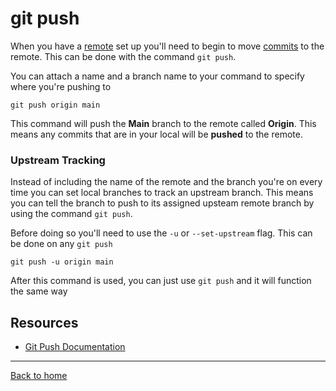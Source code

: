 # git push

When you have a [remote](./REMOTE.md) set up you'll need to begin to move [commits](./COMMIT.md) to the remote. This can be done with the command `git push`.

You can attach a name and a branch name to your command to specify where you're pushing to

```
git push origin main
```
This command will push the **Main** branch to the remote called **Origin**. This means any commits that are in your local will be **pushed** to the remote. 

### Upstream Tracking

Instead of including the name of the remote and the branch you're on every time you can set local branches to track an upstream branch. This means you can tell the branch to push to its assigned upsteam remote branch by using the command `git push`.

Before doing so you'll need to use the `-u` or `--set-upstream` flag. This can be done on any `git push`

```
git push -u origin main
```

After this command is used, you can just use `git push` and it will function the same way

## Resources 
- [Git Push Documentation](https://git-scm.com/docs/git-push)

---

[Back to home](../README.md)
